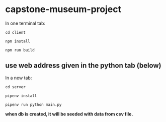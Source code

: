# capstone-museum-project

In one terminal tab:

`cd client`

`npm install`

`npm run build`

## use web address given in the python tab (below)

In a new tab:

`cd server`

`pipenv install`

`pipenv run python main.py`

**when db is created, it will be seeded with data from csv file.**
